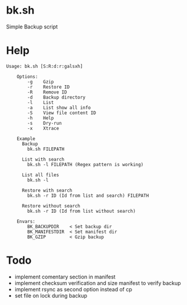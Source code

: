 # bk.sh
Simple Backup script

# Help
```
Usage: bk.sh [S:R:d:r:galsxh]

    Options:
        -g    Gzip
        -r    Restore ID
        -R    Remove ID
        -d    Backup directory
        -l    List
        -a    List show all info
        -S    View file content ID
        -h    Help
        -s    Dry-run
        -x    Xtrace

    Example
      Backup
        bk.sh FILEPATH

      List with search
        bk.sh -l FILEPATH (Regex pattern is working)

      List all files
        bk.sh -l

      Restore with search
        bk.sh -r ID (Id from list and search) FILEPATH

      Restore without search
        bk.sh -r ID (Id from list without search)

    Envars:
        BK_BACKUPDIR    < Set backup dir
        BK_MANIFESTDIR  < Set manifest dir
        BK_GZIP         < Gzip backup
```

# Todo
* implement comentary section in manifest
* implement checksum verification and size manifest to verify backup
* implement rsync as second option instead of cp
* set file on lock during backup
